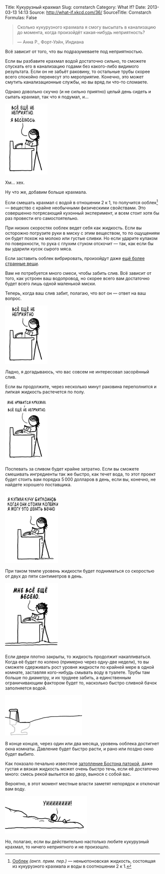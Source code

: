 Title: Кукурузный крахмал
Slug: cornstarch
Category: What If?
Date: 2013-03-13 14:13
Source: http://what-if.xkcd.com/36/
SourceTitle: Cornstarch
Formulas: False

> Сколько кукурузного крахмала я смогу высыпать в канализацию до момента, когда произойдёт какая-нибудь неприятность?
> 
> — Анна Р., Форт-Уэйн, Индиана

Всё зависит от того, что вы подразумеваете под неприятностью.

Если вы разбавите крахмал водой достаточно сильно, то сможете спускать его в канализацию годами без какого-либо видимого результата. Если он не забьёт раковину, то остальные трубы скорее всего спокойно перенесут это мероприятие. Конечно, это может смутить канализационные службы, но вы вряд ли что-то сломаете.

Однако довольно скучно (и не сильно приятно) целый день сидеть и сыпать крахмал, так что я подумал, и…

![](/uploads/036-cornstarch/cornstarch_boring_ru.png "спрашивающая льёт кукурузный крахмал в раковину")

Хм… хех.

Ну что же, добавим больше крахмала.

Если смешать крахмал с водой в отношении 2 к 1, то получится ооблек[^1] — вещество с крайне необычными физическими свойствами. Это совершенно потрясающий кухонный эксперимент, и всем стоит хотя бы раз провести его самостоятельно.

При низких скоростях ооблек ведет себя как жидкость. Если вы осторожно погрузите руки в миску с этим веществом, то по ощущениям он будет похож на молоко или густые сливки. Но если ударите кулаком по поверхности, то рука с глухим стуком отскочит — так, как если бы вы ударили кусок сырого мяса.

Если заставить ооблек вибрировать, произойдут даже [ещё более странные вещи](http://www.youtube.com/watch?v=3zoTKXXNQIU).

Вам не потребуется много смеси, чтобы забить слив. Всё зависит от того, как устроен ваш водопровод, но скорее всего вам достаточно будет всего лишь одной маленькой миски.

Теперь, когда ваш слив забит, полагаю, что вот он — ответ на ваш вопрос.

![](/uploads/036-cornstarch/cornstarch_clogged_ru.png "слив забит, но ничего страшного")

Ладно, я догадываюсь, что вас совсем не интересовал засорённый слив.

Если вы продолжите, через несколько минут раковина переполнится и липкая жидкость растечется по полу.

![](/uploads/036-cornstarch/cornstarch_floor_ru.png "пусть крахмал льётся на пол")

Поспевать за сливом будет крайне затратно. Если вы сможете смешивать ингредиенты так же быстро, как течет вода, то этот проект будет стоить вам порядка 5&thinsp;000 долларов в день, если вы, конечно, не найдете хорошего поставщика.

![](/uploads/036-cornstarch/cornstarch_bitcoins_ru.png "в тот момент, когда вы это читаете, биткоины либо до смешного дороги, либо до смешного дёшевы")

При таком темпе уровень жидкости будет подниматься со скоростью от двух до пяти сантиметров в день.

![](/uploads/036-cornstarch/cornstarch_fun_ru.png "можно бесконечно выливать крахмал в слив и это всё равно будет весело")

Если двери плотно закрыты, то жидкость продолжит накапливаться. Когда её будет по колено (примерно через одну-две недели), то вы сможете сдерживать рост уровня жидкости по крайней мере в одной комнате, заставляя кого-нибудь смывать воду в туалете. Трубы там больше по диаметру, и их труднее забить, а единственным ограничивающим фактором будет то, насколько быстро сливной бачок заполняется водой.

![](/uploads/036-cornstarch/cornstarch_toilet.png "наверное против правил вашего арендодателя")

В конце концов, через один или два месяца, уровень ооблека достигнет окна комнаты. Давление будет быстро расти, и рано или поздно окно будет выбито.

Как показало печально известное [затопление Бостона патокой](http://ru.wikipedia.org/wiki/Затопление_Бостона_патокой), даже густая и вязкая жидкость может очень быстро течь, если её достаточно много: смесь рекой выльется во двор, вынося с собой вас. 

Вероятно, в этот момент местные власти заметят непорядок и отключат вам воду.

![](/uploads/036-cornstarch/cornstarch_lawn_ru.png "остерегайтесь битого стекла, пока вас выносит из окна")

Но, полагаю, если вы действительно настолько любите кукурузный крахмал, то ничего неприятного и не произошло.

[^1]: [Ооблек](http://en.wikipedia.org/wiki/Non-newtonian_fluid#Oobleck) _(англ. прим. пер.)_ — неньютоновская жидкость, состоящая из кукурузного крахмала и воды в соотношении 2 к 1.

